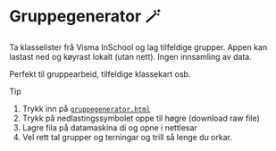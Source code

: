 # Gruppegenerator 🪄

Ta klasselister frå Visma InSchool og lag tilfeldige grupper. 
Appen kan lastast ned og køyrast lokalt (utan nett). Ingen innsamling av data. 

Perfekt til gruppearbeid, tilfeldige klassekart osb. 

>[!TIP]
>
> 1) Trykk inn på [`gruppegenerator.html`](https://github.com/lektorodd/gruppegenerator/blob/main/gruppegenerator.html)
> 2) Trykk på nedlastingssymbolet oppe til høgre (download raw file)
> 3) Lagre fila på datamaskina di og opne i nettlesar
> 4) Vel rett tal grupper og terningar og trill så lenge du orkar. 
